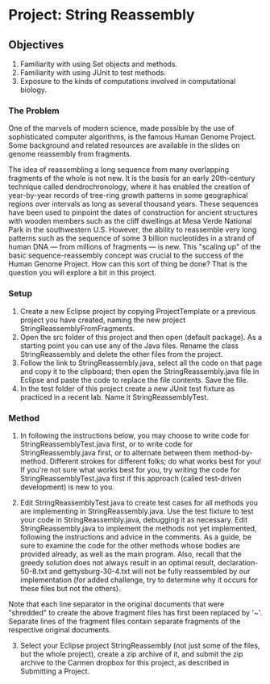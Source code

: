 # Project: String Reassembly

## Objectives
1. Familiarity with using Set objects and methods.
2. Familiarity with using JUnit to test methods.
3. Exposure to the kinds of computations involved in computational biology.

### The Problem
One of the marvels of modern science, made possible by the use of sophisticated computer algorithms, is the famous Human Genome Project. Some background and related resources are available in the slides on genome reassembly from fragments.

The idea of reassembling a long sequence from many overlapping fragments of the whole is not new. It is the basis for an early 20th-century technique called dendrochronology, where it has enabled the creation of year-by-year records of tree-ring growth patterns in some geographical regions over intervals as long as several thousand years. These sequences have been used to pinpoint the dates of construction for ancient structures with wooden members such as the cliff dwellings at Mesa Verde National Park in the southwestern U.S. However, the ability to reassemble very long patterns such as the sequence of some 3 billion nucleotides in a strand of human DNA — from millions of fragments — is new. This "scaling up" of the basic sequence-reassembly concept was crucial to the success of the Human Genome Project. How can this sort of thing be done? That is the question you will explore a bit in this project.

### Setup
1. Create a new Eclipse project by copying ProjectTemplate or a previous project you have created, naming the new project StringReassemblyFromFragments.
2. Open the src folder of this project and then open (default package). As a starting point you can use any of the Java files. Rename the class StringReassembly and delete the other files from the project.
3. Follow the link to StringReassembly.java, select all the code on that page and copy it to the clipboard; then open the StringReassembly.java file in Eclipse and paste the code to replace the file contents. Save the file.
4. In the test folder of this project create a new JUnit test fixture as practiced in a recent lab. Name it StringReassemblyTest.

### Method
1. In following the instructions below, you may choose to write code for StringReassemblyTest.java first, or to write code for StringReassembly.java first, or to alternate between them method-by-method. Different strokes for different folks; do what works best for you! If you're not sure what works best for you, try writing the code for StringReassemblyTest.java first if this approach (called test-driven development) is new to you.

2. Edit StringReassemblyTest.java to create test cases for all methods you are implementing in StringReassembly.java. Use the test fixture to test your code in StringReassembly.java, debugging it as necessary.
Edit StringReassembly.java to implement the methods not yet implemented, following the instructions and advice in the comments. As a guide, be sure to examine the code for the other methods whose bodies are provided already, as well as the main program.  Also, recall that the greedy solution does not always result in an optimal result, declaration-50-8.txt and gettysburg-30-4.txt will not be fully reassembled by our implementation (for added challenge, try to determine why it occurs for these files but not the others).

Note that each line separator in the original documents that were "shredded" to create the above fragment files has first been replaced by '~'. Separate lines of the fragment files contain separate fragments of the respective original documents.

3. Select your Eclipse project StringReassembly (not just some of the files, but the whole project), create a zip archive of it, and submit the zip archive to the Carmen dropbox for this project, as described in Submitting a Project.
